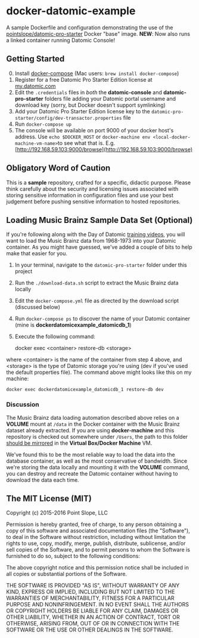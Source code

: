 # docker-datomic-example

A sample Dockerfile and configuration demonstrating the use of the [pointslope/datomic-pro-starter](https://registry.hub.docker.com/u/pointslope/datomic-pro-starter/) Docker "base" image. **NEW**: Now also runs a linked container running Datomic Console!

## Getting Started

0. Install [docker-compose](https://docs.docker.com/compose/install/) (Mac users: `brew install docker-compose`)
1. Register for a free Datomic Pro Starter Edition license at [my.datomic.com](https://my.datomic.com/account/create)
2. Edit the `.credentials` files in *both* the **datomic-console** and **datomic-pro-starter** folders file adding your Datomic portal username and download key (sorry, but Docker doesn't support symlinking)
3. Add your Datomic Pro Starter Edition license key to the `datomic-pro-starter/config/dev-transactor.properties` file
4. Run `docker-compose up`
5. The console will be available on port 9000 of your docker host's
   address. Use `echo $DOCKER_HOST` or `docker-machine env <local-docker-machine-vm-name>`to see what that is. E.g. [http://192.168.59.103:9000/browse](http://192.168.59.103:9000/browse)

##  Obligatory Word of Caution

This is a **sample** repository, crafted for a specific, didactic purpose. Please think carefully about the security and licensing issues associated with storing sensitive information in configuration files and use your best judgement before pushing sensitive information to hosted repositories.

## Loading Music Brainz Sample Data Set (Optional)

If you're following along with the Day of Datomic [training videos](http://www.datomic.com/training.html), you will want to load the Music Brainz data from 1968-1973 into your Datomic container. As you might have guessed, we've added a couple of bits to help make that easier for you.

1. In your terminal, navigate to the `datomic-pro-starter` folder under this project
2. Run the `./download-data.sh` script to extract the Music Brainz data locally
3. Edit the `docker-compose.yml` file as directed by the download script (discussed below)
4. Run `docker-compose ps` to discover the name of your Datomic container (mine is **dockerdatomicexample\_datomicdb\_1**)
5. Execute the following command:

    docker exec &lt;container&gt; restore-db &lt;storage&gt;

where &lt;container&gt; is the name of the container from step 4 above, and &lt;storage&gt; is the type of Datomic storage you're using (dev if you've used the default properties file). The command above might looks like this on my machine:

    docker exec dockerdatomicexample_datomicdb_1 restore-db dev

### Discussion

The Music Brainz data loading automation described above relies on a **VOLUME** mount at `/data` in the Docker container with the Music Brainz dataset already extracted. If you are using **docker-machine** and this repository is checked out somewhere under `/Users`, the path to this folder [should be mirrored](https://github.com/boot2docker/boot2docker#user-content-virtualbox-guest-additions) in the **Virtual Box/Docker Machine** VM.

We've found this to be the most reliable way to load the data into the database container, as well as the most conservative of bandwidth. Since we're storing the data locally and mounting it with the **VOLUME** command, you can destroy and recreate the Datomic container without having to download the data each time.

##  The MIT License (MIT)

Copyright (c) 2015-2016 Point Slope, LLC

Permission is hereby granted, free of charge, to any person obtaining a copy
of this software and associated documentation files (the "Software"), to deal
in the Software without restriction, including without limitation the rights
to use, copy, modify, merge, publish, distribute, sublicense, and/or sell
copies of the Software, and to permit persons to whom the Software is
furnished to do so, subject to the following conditions:

The above copyright notice and this permission notice shall be included in
all copies or substantial portions of the Software.

THE SOFTWARE IS PROVIDED "AS IS", WITHOUT WARRANTY OF ANY KIND, EXPRESS OR
IMPLIED, INCLUDING BUT NOT LIMITED TO THE WARRANTIES OF MERCHANTABILITY,
FITNESS FOR A PARTICULAR PURPOSE AND NONINFRINGEMENT. IN NO EVENT SHALL THE
AUTHORS OR COPYRIGHT HOLDERS BE LIABLE FOR ANY CLAIM, DAMAGES OR OTHER
LIABILITY, WHETHER IN AN ACTION OF CONTRACT, TORT OR OTHERWISE, ARISING FROM,
OUT OF OR IN CONNECTION WITH THE SOFTWARE OR THE USE OR OTHER DEALINGS IN
THE SOFTWARE.
